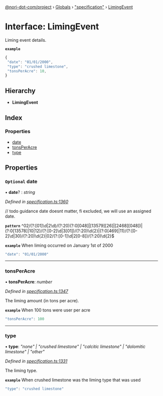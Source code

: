 [@nori-dot-com/project](../README.md) › [Globals](../globals.md) › ["specification"](../modules/_specification_.md) › [LimingEvent](_specification_.limingevent.md)

# Interface: LimingEvent

Liming event details.

**`example`** 

```js
{
 "date": "01/01/2000",
 "type": "crushed limestone",
 "tonsPerAcre": 10,
}
```

## Hierarchy

* **LimingEvent**

## Index

### Properties

* [date](_specification_.limingevent.md#optional-date)
* [tonsPerAcre](_specification_.limingevent.md#tonsperacre)
* [type](_specification_.limingevent.md#type)

## Properties

### `Optional` date

• **date**? : *string*

*Defined in [specification.ts:1360](https://github.com/nori-dot-eco/nori-dot-com/blob/54e6ec8/packages/project/src/specification.ts#L1360)*

// todo guidance date doesnt matter, fi excluded, we will use an assigned date.

**`pattern`** ^02\/(?:[01]\d|2\d)\/(?:20)(?:0[048]|[13579][26]|[2468][048])|(?:0[13578]|10|12)\/(?:[0-2]\d|3[01])\/(?:20)\d{2}|(?:0[469]|11)\/(?:[0-2]\d|30)\/(?:20)\d{2}|02\/(?:[0-1]\d|2[0-8])\/(?:20)\d{2}$

**`example`** <caption>When liming occurred on January 1st of 2000</caption>

```js
"date": "01/01/2000"
```

___

###  tonsPerAcre

• **tonsPerAcre**: *number*

*Defined in [specification.ts:1347](https://github.com/nori-dot-eco/nori-dot-com/blob/54e6ec8/packages/project/src/specification.ts#L1347)*

The liming amount (in tons per acre).

**`example`** <caption>When 100 tons were user per acre</caption>

```js
"tonsPerAcre": 100
```

___

###  type

• **type**: *"none" | "crushed limestone" | "calcitic limestone" | "dolomitic limestone" | "other"*

*Defined in [specification.ts:1331](https://github.com/nori-dot-eco/nori-dot-com/blob/54e6ec8/packages/project/src/specification.ts#L1331)*

The liming type.

**`example`** <caption>When crushed limestone was the liming type that was used</caption>

```js
"type": "crushed limestone"
```

